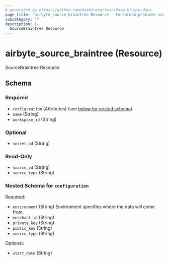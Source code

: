 ```yaml
---
# generated by https://github.com/hashicorp/terraform-plugin-docs
page_title: "airbyte_source_braintree Resource - terraform-provider-airbyte-new"
subcategory: ""
description: |-
  SourceBraintree Resource
---
```


# airbyte_source_braintree (Resource)

SourceBraintree Resource



<!-- schema generated by tfplugindocs -->
## Schema

### Required

- `configuration` (Attributes) (see [below for nested schema](#nestedatt--configuration))
- `name` (String)
- `workspace_id` (String)

### Optional

- `secret_id` (String)

### Read-Only

- `source_id` (String)
- `source_type` (String)

<a id="nestedatt--configuration"></a>
### Nested Schema for `configuration`

Required:

- `environment` (String) Environment specifies where the data will come from.
- `merchant_id` (String)
- `private_key` (String)
- `public_key` (String)
- `source_type` (String)

Optional:

- `start_date` (String)


